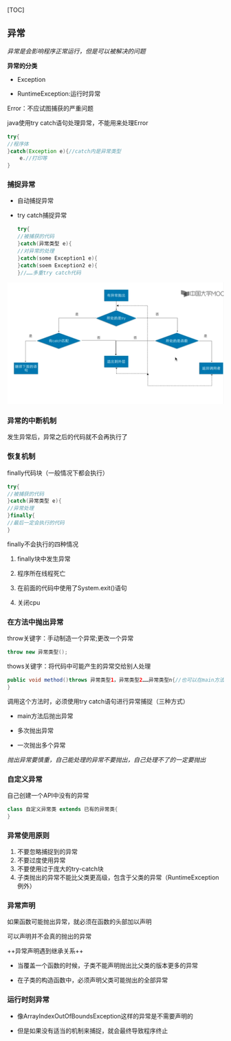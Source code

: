 
[TOC]




## 异常

*异常是会影响程序正常运行，但是可以被解决的问题*

**异常的分类**

*	Exception

*	RuntimeException:运行时异常

Error：不应试图捕获的严重问题

java使用try catch语句处理异常，不能用来处理Error

~~~java
try{
//程序体
}catch(Exception e){//catch内是异常类型
	e.//打印等
}
~~~

### 捕捉异常

*	自动捕捉异常

*	try catch捕捉异常

	~~~java
	try{
    //被捕获的代码
    }catch(异常类型 e){
    //对异常的处理
    }catch(some Exception1 e){
    }catch(soem Exception2 e){
    }//……多重try catch代码
	~~~

![异常.png](.\Photo\异常.png)

### 异常的中断机制

发生异常后，异常之后的代码就不会再执行了

### 恢复机制

finally代码块（一般情况下都会执行）

~~~java
try{
//被捕获的代码
}catch(异常类型 e){
//异常处理
}finally{
//最后一定会执行的代码
}
~~~

finally不会执行的四种情况

1.	finally块中发生异常

2.	程序所在线程死亡

3.	在前面的代码中使用了System.exit()语句

4.	关闭cpu

### 在方法中抛出异常

throw关键字：手动制造一个异常;更改一个异常

~~~java
throw new 异常类型();
~~~

thows关键字：将代码中可能产生的异常交给别人处理

~~~java
public void method()throws 异常类型1，异常类型2……异常类型n{//也可以在main方法处抛出这些异常
}
~~~

调用这个方法时，必须使用try catch语句进行异常捕捉（三种方式） 

*	main方法后抛出异常

*	多次抛出异常

*	一次抛出多个异常

*抛出异常要慎重，自己能处理的异常不要抛出，自己处理不了的一定要抛出*

### 自定义异常

自己创建一个API中没有的异常

~~~java
class 自定义异常类 extends 已有的异常类{
}
~~~

### 异常使用原则

1.	不要忽略捕捉到的异常
2.	不要过度使用异常
3.	不要使用过于庞大的try-catch块
4.	子类抛出的异常不能比父类更高级，包含于父类的异常（RuntimeException例外）

### 异常声明

如果函数可能抛出异常，就必须在函数的头部加以声明

可以声明并不会真的抛出的异常

++异常声明遇到继承关系++

*	当覆盖一个函数的时候，子类不能声明抛出比父类的版本更多的异常

*	在子类的构造函数中，必须声明父类可能抛出的全部异常

### 运行时刻异常

*	像ArrayIndexOutOfBoundsException这样的异常是不需要声明的

*	但是如果没有适当的机制来捕捉，就会最终导致程序终止



